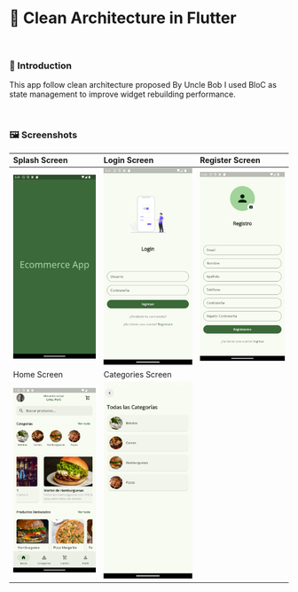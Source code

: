 # 📱 Clean Architecture in Flutter

<br>

### 🚀  Introduction

This app follow clean architecture proposed By Uncle Bob I used BloC as state management to improve widget rebuilding performance.  

<br>

### 🖼️  Screenshots

| Splash Screen         | Login Screen            | Register Screen         | 
| :-------------------- | :---------------------- | :---------------------- | 
| <img src="https://raw.githubusercontent.com/carlospsarmiento/CleanArchitecture_Flutter/refs/heads/main/screenshots/splash.png" width="225"/> | <img src="https://raw.githubusercontent.com/carlospsarmiento/CleanArchitecture_Flutter/refs/heads/main/screenshots/login.png" width="225"/> | <img src="https://raw.githubusercontent.com/carlospsarmiento/CleanArchitecture_Flutter/refs/heads/main/screenshots/register.png" width="225"/> |
| Home Screen           | Categories Screen       |                         | 
| <img src="https://raw.githubusercontent.com/carlospsarmiento/CleanArchitecture_Flutter/refs/heads/main/screenshots/home.png" width="225"/> | <img src="https://raw.githubusercontent.com/carlospsarmiento/CleanArchitecture_Flutter/refs/heads/main/screenshots/categories.png" width="225"/> | <span style="width:225px"></span> |
 
